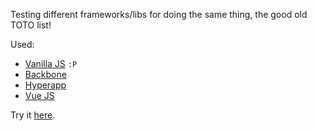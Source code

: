 Testing different frameworks/libs for doing the same thing, the good old TOTO list!

Used:

- [Vanilla JS](http://vanilla-js.com/) `:P`
- [Backbone](https://backbonejs.org/)
- [Hyperapp](https://github.com/jorgebucaran/hyperapp)
- [Vue JS](https://vuejs.org/)

Try it [here](https://dontodo.herokuapp.com/).
